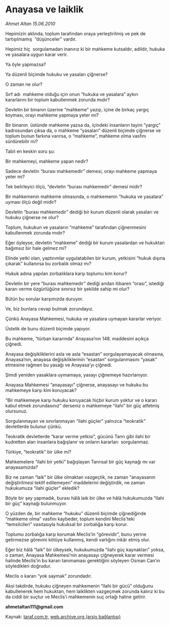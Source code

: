 # Anayasa ve laiklik 

*Ahmet Altan 15.06.2010*

<div class="yazi">
<p>Hepimizin aklında, toplum tarafından oraya yerleştirilmiş ve pek de tartışılmamış  “düşünceler” vardır.</p>
<p>Hepimiz hiç  sorgulamadan inanırız ki bir mahkeme kutsaldır, adildir, hukuka ve yasalara uygun karar verir.</p>
<p>Ya öyle yapmazsa?</p>
<p>Ya düzenli biçimde hukuku ve yasaları çiğnerse?</p>
<p>O zaman ne olur?</p>
<p>Sırf adı  mahkeme olduğu için onun “hukuka ve yasalara” aykırı  kararlarını bir toplum kabullenmek zorunda mıdır?</p>
<p>Devletin bir binanın üzerine “mahkeme” yazıp, içine de birkaç yargıç koyması, orayı mahkeme yapmaya yeter mi?</p>
<p>Bir binanın  üstünde mahkeme yazsa da, içindeki insanların tayini “yargıç”  kadrosundan çıksa da, o mahkeme “yasaları” düzenli biçimde çiğnerse ve toplum bunun farkına varırsa, o “mahkeme”, mahkeme olma vasfını sürdürebilir mi?</p>
<p>Tabii en keskin soru şu:</p>
<p>Bir mahkemeyi, mahkeme yapan nedir?</p>
<p>Sadece devletin “burası mahkemedir” demesi, orayı mahkeme yapmaya yeter mi?</p>
<p>Tek belirleyici ölçü, “devletin “burası mahkemedir” demesi midir?</p>
<p>Bir mahkemenin mahkeme olmasında, o mahkemenin “hukuka ve yasalara” uyması ölçü değil midir?</p>
<p>Devletin “burası mahkemedir” dediği bir kurum düzenli olarak yasaları ve hukuku çiğnerse ne olur?</p>
<p>Toplum, hukukun ve yasaların “mahkeme” tarafından çiğnenmesini kabullenmek zorunda mıdır?</p>
<p>Eğer öyleyse, devletin “mahkeme” dediği bir kurum yasalardan ve hukuktan bağımsız bir hale gelmez mi?</p>
<p>Elinde yetki olan, yaptırımlar uygulatabilen bir kurum, yetkisini “hukuk dışına çıkarak” kullanırsa bu zorbalık olmaz mı?</p>
<p>Hukuk adına yapılan zorbalıklara karşı toplumu kim korur?</p>
<p>Devletin bir yere “burası mahkemedir” dediği andan itibaren “orası”, istediği kararı verme özgürlüğüne sınırsız bir şekilde sahip mi olur?</p>
<p>Bütün bu sorular karşımızda duruyor.</p>
<p>Ve, biz bunlara cevap bulmak zorundayız.</p>
<p>Çünkü Anayasa Mahkemesi, hukuka ve yasalara uymayan kararlar veriyor.</p>
<p>Üstelik de bunu düzenli biçimde yapıyor.</p>
<p>Bu mahkeme, “türban kararında” Anayasa’nın 148. maddesini açıkça  çiğnedi.</p>
<p>Anayasa değişikliklerini asla ve asla “esastan” sorgulayamayacak olmasına, Anayasa’nın, anayasa değişikliklerinin “esastan” sorgulanmasını “yasak” etmesine rağmen bu yasağı ve Anayasa’yı çiğnedi.</p>
<p>Şimdi yeniden yasaklara uymamaya, yasayı çiğnemeye hazırlanıyor.</p>
<p>Anayasa Mahkemesi “anayasayı” çiğnerse, anayasayı ve hukuku bu mahkemeye karşı kim koruyacak?</p>
<p>“Bir mahkemeye karşı hukuku koruyacak hiçbir kurum yoktur ve o kararı kabul etmek zorundasınız” derseniz o mahkemeye “ilahi” bir güç atfetmiş olursunuz.</p>
<p>Sorgulanmayan ve sınırlanmayan “ilahi güçler” yalnızca “teokratik” devletlerde bulunur çünkü.</p>
<p>Teokratik devletlerde “karar verme yetkisi”, gücünü Tanrı gibi ilahi bir kudretten alan insanlara bağışlanır ve onların kararları  sorgulanmaz.</p>
<p>Türkiye, “teokratik” bir ülke mi?</p>
<p>Mahkemelere “ilahi bir yetki” bağışlayan Tanrısal bir güç kaynağı mı var anayasamızda?</p>
<p>Biz ne zaman “laik” bir ülke olmaktan vazgeçtik, ne zaman “anayasanın değiştirilmesi teklif edilemeyen” maddelerini değiştirdik, ne zaman hukukumuza “ilahi güçler” ekledik?</p>
<p>Böyle bir şey yapmadık, burası hâlâ laik bir ülke ve hâlâ hukukumuzda “ilahi bir güç” kaynağı bulunmuyor.</p>
<p>O yüzden de, bir mahkeme “hukuku” düzenli biçimde çiğnediğinde “mahkeme olma” vasfını kaybeder, toplum kendini Meclis’teki “temsilcileri” vasıtasıyla hukuksal bir zorbalığa karşı korur.</p>
<p>Toplumu zorbalığa karşı korumak Meclis’in “görevidir”, bunu yerine getirmezse görevini kötüye kullanmış, kendi varlığını inkâr etmiş olur.</p>
<p>Eğer biz hâlâ “laik” bir ülkeysek, hukukumuzda “ilahi güç kaynakları” yoksa, o zaman, Anayasa Mahkemesi’nin anayasayı çiğneyerek karar vermesi halinde Meclis’in bu kararı tanımaması gerektiğini söyleyen Osman Can’ın söyledikleri doğrudur.</p>
<p>Meclis o kararı “yok saymak” zorundadır.</p>
<p>Aksi takdirde, hukuku çiğneyen mahkemenin “ilahi bir gücü” olduğunu kabullenerek hem hukuktan, hem laiklikten vazgeçmek zorunda kalırız ki bu da ciddi bir suçtur ve Meclis’i mahkemenin suç ortağı haline getirir.</p>
<p><b>ahmetaltan111@gmail.com</b></p></div>

Kaynak: [taraf.com.tr](http://www.taraf.com.tr:80/ahmet-altan/makale-anayasa-ve-laiklik.htm), [web.archive.org (arşiv bağlantısı)](http://web.archive.org/web/20100617060211/http://www.taraf.com.tr:80/ahmet-altan/makale-anayasa-ve-laiklik.htm)
